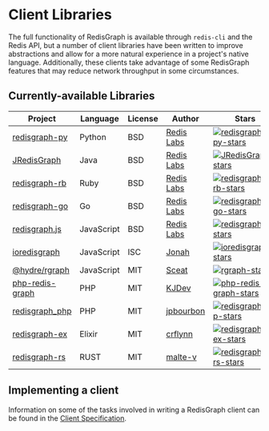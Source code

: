 # Client Libraries

The full functionality of RedisGraph is available through `redis-cli` and the Redis API, but a number of client libraries have been written to improve abstractions and allow for a more natural experience in a project's native language. Additionally, these clients take advantage of some RedisGraph features that may reduce network throughput in some circumstances.

## Currently-available Libraries

| Project                                | Language   | License | Author                             | Stars                                      | 
| -------------------------------------- | ---------- | ------- | ---------------------------------- | ------------------------------------------------|
| [redisgraph-py][redisgraph-py-url]     | Python     | BSD     | [Redis Labs][redisgraph-py-author] | [![redisgraph-py-stars]][redisgraph-py-url]     |  
| [JRedisGraph][JRedisGraph-url]         | Java       | BSD     | [Redis Labs][JRedisGraph-author]   | [![JRedisGraph-stars]][JRedisGraph-url]         |
| [redisgraph-rb][redisgraph-rb-url]     | Ruby       | BSD     | [Redis Labs][redisgraph-rb-author] | [![redisgraph-rb-stars]][redisgraph-rb-url]     |
| [redisgraph-go][redisgraph-go-url]     | Go         | BSD     | [Redis Labs][redisgraph-go-author] | [![redisgraph-go-stars]][redisgraph-go-url]     |
| [redisgraph.js][redisgraph.js-url]     | JavaScript | BSD     | [Redis Labs][redisgraph.js-author] | [![redisgraph.js-stars]][redisgraph.js-url]     |
| [ioredisgraph][ioredisgraph-url]       | JavaScript | ISC     | [Jonah][ioredisgraph-author]       | [![ioredisgraph-stars]][ioredisgraph-url]       |
| [@hydre/rgraph][rgraph-url]            | JavaScript | MIT     | [Sceat][rgraph-author]             | [![rgraph-stars]][rgraph-url]                   |
| [php-redis-graph][php-redis-graph-url] | PHP        | MIT     | [KJDev][php-redis-graph-author]    | [![php-redis-graph-stars]][php-redis-graph-url] |
| [redisgraph_php][redisgraph_php-url]   | PHP        | MIT     | [jpbourbon][redisgraph_php-author] | [![redisgraph_php-stars]][redisgraph_php-url]   |
| [redisgraph-ex][redisgraph-ex-url]     | Elixir     | MIT     | [crflynn][redisgraph-ex-author]    | [![redisgraph-ex-stars]][redisgraph-ex-url]     |
| [redisgraph-rs][redisgraph-rs-url]     | RUST       | MIT     | [malte-v][redisgraph-rs-author]    | [![redisgraph-rs-stars]][redisgraph-rs-url]     |

[redisgraph-py-author]: https://redislabs.com
[redisgraph-py-url]: https://github.com/RedisGraph/redisgraph-py
[redisgraph-py-stars]: https://img.shields.io/github/stars/RedisGraph/redisgraph-py.svg?style=social&amp;label=Star&amp;maxAge=2592000

[JRedisGraph-author]: https://redislabs.com
[JRedisGraph-url]: https://github.com/RedisGraph/JRedisGraph
[JRedisGraph-stars]: https://img.shields.io/github/stars/RedisGraph/JRedisGraph.svg?style=social&amp;label=Star&amp;maxAge=2592000

[redisgraph-rb-author]: https://redislabs.com
[redisgraph-rb-url]: https://github.com/RedisGraph/redisgraph-rb
[redisgraph-rb-stars]: https://img.shields.io/github/stars/RedisGraph/redisgraph-rb.svg?style=social&amp;label=Star&amp;maxAge=2592000

[redisgraph-go-author]: https://redislabs.com
[redisgraph-go-url]: https://github.com/RedisGraph/redisgraph-go
[redisgraph-go-stars]: https://img.shields.io/github/stars/RedisGraph/redisgraph-go.svg?style=social&amp;label=Star&amp;maxAge=2592000

[redisgraph.js-author]: https://redislabs.com
[redisgraph.js-url]: https://github.com/RedisGraph/redisgraph.js
[redisgraph.js-stars]: https://img.shields.io/github/stars/RedisGraph/redisgraph.js.svg?style=social&amp;label=Star&amp;maxAge=2592000

[rgraph-author]: https://github.com/Sceat
[rgraph-url]: https://github.com/HydreIO/rgraph
[rgraph-stars]: https://img.shields.io/github/stars/HydreIO/rgraph.svg?style=social&amp;label=Star&amp;maxAge=2592000

[ioredisgraph-author]: https://github.com/Jonahss
[ioredisgraph-url]: https://github.com/Jonahss/ioredisgraph
[ioredisgraph-stars]: https://img.shields.io/github/stars/Jonahss/ioredisgraph.svg?style=social&amp;label=Star&amp;maxAge=2592000

[php-redis-graph-author]: https://github.com/kjdev
[php-redis-graph-url]: https://github.com/kjdev/php-redis-graph
[php-redis-graph-stars]: https://img.shields.io/github/stars/kjdev/php-redis-graph.svg?style=social&amp;label=Star&amp;maxAge=2592000

[redisgraph_php-author]: https://github.com/jpbourbon
[redisgraph_php-url]: https://github.com/jpbourbon/redisgraph_php
[redisgraph_php-stars]: https://img.shields.io/github/stars/jpbourbon/redisgraph_php.svg?style=social&amp;label=Star&amp;maxAge=2592000

[redisgraph-ex-author]: https://github.com/crflynn
[redisgraph-ex-url]: https://github.com/crflynn/redisgraph-ex
[redisgraph-ex-stars]: https://img.shields.io/github/stars/crflynn/redisgraph-ex.svg?style=social&amp;label=Star&amp;maxAge=2592000

[redisgraph-rs-author]: https://github.com/malte-v
[redisgraph-rs-url]: https://github.com/malte-v/redisgraph-rs
[redisgraph-rs-stars]: https://img.shields.io/github/stars/malte-v/redisgraph-rs.svg?style=social&amp;label=Star&amp;maxAge=2592000

## Implementing a client

Information on some of the tasks involved in writing a RedisGraph client can be found in the [Client Specification](client_spec.md).
